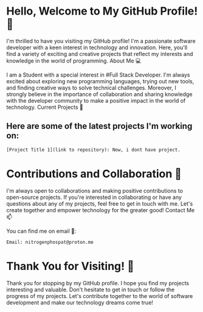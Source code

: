 # Hello, Welcome to My GitHub Profile! 👋

I'm thrilled to have you visiting my GitHub profile! I'm a passionate software developer with a keen interest in technology and innovation. Here, you'll find a variety of exciting and creative projects that reflect my interests and knowledge in the world of programming.
About Me 💻

I am a Student with a special interest in #Full Stack Developer. I'm always excited about exploring new programming languages, trying out new tools, and finding creative ways to solve technical challenges. Moreover, I strongly believe in the importance of collaboration and sharing knowledge with the developer community to make a positive impact in the world of technology.
Current Projects 🚀

## Here are some of the latest projects I'm working on:

    [Project Title 1](link to repository): Now, i dont have project.

# Contributions and Collaboration 🤝

I'm always open to collaborations and making positive contributions to open-source projects. If you're interested in collaborating or have any questions about any of my projects, feel free to get in touch with me. Let's create together and empower technology for the greater good!
Contact Me 📫

You can find me on email 📧:

    Email: nitrogenphospat@proton.me

# Thank You for Visiting! 🙏

Thank you for stopping by my GitHub profile. I hope you find my projects interesting and valuable. Don't hesitate to get in touch or follow the progress of my projects. Let's contribute together to the world of software development and make our technology dreams come true!
